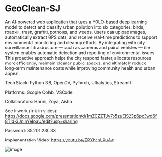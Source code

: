 # GeoClean-SJ
An AI-powered web application that uses a YOLO-based deep learning model to detect and classify urban pollution into six categories: birds, roadkill, trash, graffiti, potholes, and weeds. Users can upload images, automatically extract GPS data, and receive real-time predictions to support environmental monitoring and cleanup efforts. By integrating with city surveillance infrastructure — such as cameras and patrol vehicles — the system enables automatic detection and reporting of environmental issues. This proactive approach helps the city respond faster, allocate resources more efficiently, maintain cleaner public spaces, and ultimately reduce long-term maintenance costs while improving community health and urban appeal.

Tech Stack: Python 3.8, OpenCV, PyTorch, Ultralytics, Streamlit


Platforms: Google Colab, VSCode

Collaborators: Harini, Zoya, Aisha

See it work (link in slides): https://docs.google.com/presentation/d/1mZOZZTJv7o5zuEiS23p6px3wd6f8Tld-3JninYe1paU/edit?usp=sharing 

Password: 35.201.230.33

Implementation Video: https://youtu.be/EPXhcnL9uAw

![image](https://github.com/user-attachments/assets/d2804046-5336-4ff8-9758-5f4acf7d8ad5)
